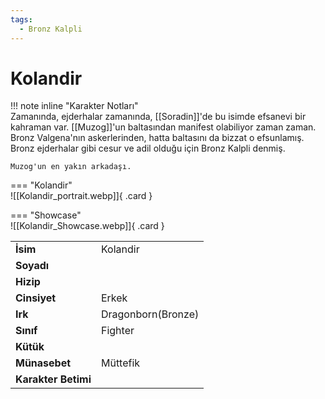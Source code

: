```yaml
---
tags:
  - Bronz Kalpli
---  
```

# Kolandir   
!!! note inline "Karakter Notları"  
	Zamanında, ejderhalar zamanında, [[Soradin]]'de bu isimde efsanevi bir kahraman var. [[Muzog]]'un baltasından manifest olabiliyor zaman zaman. Bronz Valgena'nın askerlerinden, hatta baltasını da bizzat o efsunlamış. Bronz ejderhalar gibi cesur ve adil olduğu için Bronz Kalpli denmiş.  
	  
	Muzog'un en yakın arkadaşı.  
  
<div class="grid" markdown>  
  
=== "Kolandir"  
	![[Kolandir_portrait.webp]]{ .card }  
  
=== "Showcase"  
	![[Kolandir_Showcase.webp]]{ .card }  
  
  
  
|  |  |  
|---|---|  
| **İsim** | Kolandir |  
| **Soyadı** |  |  
| **Hizip** |  |  
| **Cinsiyet** | Erkek |  
| **Irk** | Dragonborn(Bronze) |  
| **Sınıf** | Fighter |  
| **Kütük** |  |  
| **Münasebet** | Müttefik |  
| **Karakter Betimi** |  |  
</div>